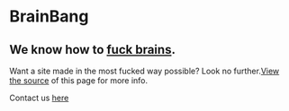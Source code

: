 # BrainBang

## We know how to [fuck brains].

[fuck brains]: http://en.wikipedia.org/wiki/Brainfuck

Want a site made in the most fucked way possible? Look no further.[View the source] of this page for more info.

[View the source]: https://raw.github.com/brainbang/brainbang.github.com/master/index.html

Contact us [here]

[here]: mailto:brain@brain-bang.com